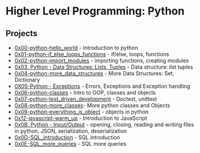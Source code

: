 
# Higher Level Programming: Python
## Projects
- [0x00-python-hello_world](https://github.com/Nyaguthii-C/alx-higher_level_programming/tree/main/0x00-python-hello_world) - Introduction to python
- [ 0x01-python-if_else_loops_functions](https://github.com/Nyaguthii-C/alx-higher_level_programming/tree/main/0x01-python-if_else_loops_functions) - if/else, loops, functions
- [0x02-python-import_modules](https://github.com/Nyaguthii-C/alx-higher_level_programming/tree/main/0x02-python-import_modules) - importing functions, creating modules
- [0x03. Python - Data Structures: Lists, Tuples](https://github.com/Nyaguthii-C/alx-higher_level_programming/tree/main/0x03-python-data_structures) - Data structure: list tuples
- [0x04-python-more_data_structures](https://github.com/Nyaguthii-C/alx-higher_level_programming/tree/main/0x04-python-more_data_structures) - More Data Structures: Set, Dictionary
- [0X05-Python - Exceptions](https://github.com/Nyaguthii-C/alx-higher_level_programming/tree/main/0x05-python-exceptions) - Errors, Exceptions and Exception handling
- [0x06-python-classes](https://github.com/Nyaguthii-C/alx-higher_level_programming/tree/main/0x06-python-classes) - Intro to OOP, classes and objects
- [0x07-python-test_driven_development](https://github.com/Nyaguthii-C/alx-higher_level_programming/tree/main/0x07-python-test_driven_development) - Doctest, unittest
- [0x08-python-more_classes](https://github.com/Nyaguthii-C/alx-higher_level_programming/tree/main/0x08-python-more_classes)- More python classes and Objects
- [0x09-python-everything_is_object](https://github.com/Nyaguthii-C/alx-higher_level_programming/tree/main/0x09-python-everything_is_object) - objects in python
- [0x12-javascript-warm_up](https://github.com/Nyaguthii-C/alx-higher_level_programming/tree/main/0x12-javascript-warm_up) - Introduction to JavaScript
- [0x0B. Python - Input/Output](https://github.com/Nyaguthii-C/alx-higher_level_programming/tree/main/0x0B-python-input_output) - opening, closing, reading and writing files in python, JSON, serialization, deserialization
- [0x0D-SQL_introduction](https://github.com/Nyaguthii-C/alx-higher_level_programming/tree/main/0x0D-SQL_introduction) - SQL introduction
- [0x0E-SQL_more_queries](https://github.com/Nyaguthii-C/alx-higher_level_programming/tree/main/0x0E-SQL_more_queries) - SQL more queries 
